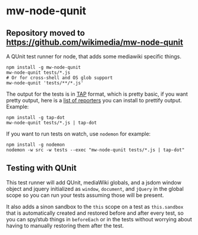 # mw-node-qunit

## Repository moved to https://github.com/wikimedia/mw-node-qunit

A QUnit test runner for node, that adds some mediawiki specific things.

```
npm install -g mw-node-qunit
mw-node-qunit tests/*.js
# Or for cross-shell and OS glob support
mw-node-qunit 'tests/**/*.js'
```

The output for the tests is in [TAP](https://testanything.org/) format, which
is pretty basic, if you want pretty output, here is a [list of
reporters](https://github.com/sindresorhus/awesome-tap#reporters) you can
install to prettify output. Example:

```
npm install -g tap-dot
mw-node-qunit tests/*.js | tap-dot
```

If you want to run tests on watch, use `nodemon` for example:

```
npm install -g nodemon
nodemon -w src -w tests --exec "mw-node-qunit tests/*.js | tap-dot"
```

## Testing with QUnit

This test runner will add QUnit, mediaWiki globals, and a jsdom window object
and jquery initialized as `window`, `document`, and `jQuery` in the global
scope so you can run your tests assuming those will be present.

It also adds a sinon sandbox to the `this` scope on a test as `this.sandbox`
that is automatically created and restored before and after every test, so you
can spy/stub things in `beforeEach` or in the tests without worrying about
having to manually restoring them after the test.
